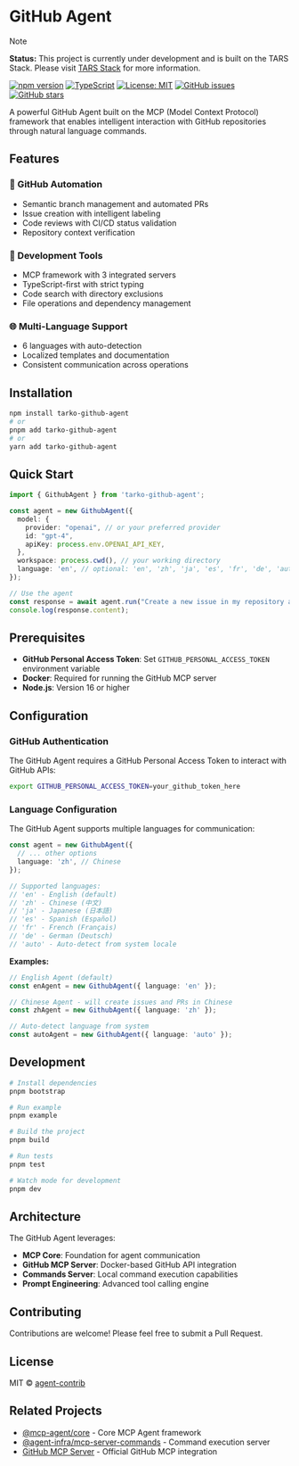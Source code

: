 # GitHub Agent

> [!NOTE]
> **Status:** This project is currently under development and is built on the TARS Stack. Please visit [TARS Stack](https://github.com/bytedance/UI-TARS-desktop) for more information.

[![npm version](https://badge.fury.io/js/tarko-github-agent.svg)](https://badge.fury.io/js/tarko-github-agent)
[![TypeScript](https://img.shields.io/badge/TypeScript-007ACC?style=flat&logo=typescript&logoColor=white)](https://www.typescriptlang.org/)
[![License: MIT](https://img.shields.io/badge/License-MIT-yellow.svg)](https://opensource.org/licenses/MIT)
[![GitHub issues](https://img.shields.io/github/issues/agent-contrib/github-agent)](https://github.com/agent-contrib/github-agent/issues)
[![GitHub stars](https://img.shields.io/github/stars/agent-contrib/github-agent)](https://github.com/agent-contrib/github-agent/stargazers)

A powerful GitHub Agent built on the MCP (Model Context Protocol) framework that enables intelligent interaction with GitHub repositories through natural language commands.

## Features

### 🤖 GitHub Automation
- Semantic branch management and automated PRs
- Issue creation with intelligent labeling
- Code reviews with CI/CD status validation
- Repository context verification

### 🔧 Development Tools
- MCP framework with 3 integrated servers
- TypeScript-first with strict typing
- Code search with directory exclusions
- File operations and dependency management

### 🌐 Multi-Language Support
- 6 languages with auto-detection
- Localized templates and documentation
- Consistent communication across operations

## Installation

```bash
npm install tarko-github-agent
# or
pnpm add tarko-github-agent
# or
yarn add tarko-github-agent
```

## Quick Start

```typescript
import { GithubAgent } from 'tarko-github-agent';

const agent = new GithubAgent({
  model: {
    provider: "openai", // or your preferred provider
    id: "gpt-4",
    apiKey: process.env.OPENAI_API_KEY,
  },
  workspace: process.cwd(), // your working directory
  language: 'en', // optional: 'en', 'zh', 'ja', 'es', 'fr', 'de', 'auto'
});

// Use the agent
const response = await agent.run("Create a new issue in my repository about bug fixes");
console.log(response.content);
```

## Prerequisites

- **GitHub Personal Access Token**: Set `GITHUB_PERSONAL_ACCESS_TOKEN` environment variable
- **Docker**: Required for running the GitHub MCP server
- **Node.js**: Version 16 or higher

## Configuration

### GitHub Authentication

The GitHub Agent requires a GitHub Personal Access Token to interact with GitHub APIs:

```bash
export GITHUB_PERSONAL_ACCESS_TOKEN=your_github_token_here
```

### Language Configuration

The GitHub Agent supports multiple languages for communication:

```typescript
const agent = new GithubAgent({
  // ... other options
  language: 'zh', // Chinese
});

// Supported languages:
// 'en' - English (default)
// 'zh' - Chinese (中文)
// 'ja' - Japanese (日本語)
// 'es' - Spanish (Español)
// 'fr' - French (Français)
// 'de' - German (Deutsch)
// 'auto' - Auto-detect from system locale
```

**Examples:**

```typescript
// English Agent (default)
const enAgent = new GithubAgent({ language: 'en' });

// Chinese Agent - will create issues and PRs in Chinese
const zhAgent = new GithubAgent({ language: 'zh' });

// Auto-detect language from system
const autoAgent = new GithubAgent({ language: 'auto' });
```

## Development

```bash
# Install dependencies
pnpm bootstrap

# Run example
pnpm example

# Build the project
pnpm build

# Run tests
pnpm test

# Watch mode for development
pnpm dev
```

## Architecture

The GitHub Agent leverages:

- **MCP Core**: Foundation for agent communication
- **GitHub MCP Server**: Docker-based GitHub API integration
- **Commands Server**: Local command execution capabilities
- **Prompt Engineering**: Advanced tool calling engine

## Contributing

Contributions are welcome! Please feel free to submit a Pull Request.

## License

MIT © [agent-contrib](https://github.com/agent-contrib)

## Related Projects

- [@mcp-agent/core](https://www.npmjs.com/package/@mcp-agent/core) - Core MCP Agent framework
- [@agent-infra/mcp-server-commands](https://www.npmjs.com/package/@agent-infra/mcp-server-commands) - Command execution server
- [GitHub MCP Server](https://github.com/github/github-mcp-server) - Official GitHub MCP integration